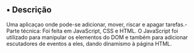 ## • Descrição
Uma aplicaçao onde pode-se adicionar, mover, riscar e apagar tarefas.-Parte técnica: Foi feita em JavaScript, CSS e HTML. O JavaScript foi utilizado para manipular os elementos do DOM e também para adicionar escutadores de eventos a eles, dando dinamismo à página HTML.
